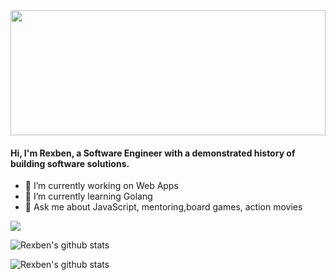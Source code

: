 
<img src="https://data.whicdn.com/images/278713842/original.gif" height="200" width="100%"/>

#### Hi, I'm Rexben, a Software Engineer with a demonstrated history of building software solutions.

- 🔭 I’m currently working on Web Apps
- 🌱 I’m currently learning Golang 
- 💬 Ask me about JavaScript, mentoring,board games, action movies

<a href="https://twitter.com/rexben001" target="_blank"><img src="https://img.shields.io/badge/twitter-%231DA1F2.svg?&style=for-the-badge&logo=twitter&logoColor=white" /></a>


![Rexben's github stats](https://github-readme-stats.vercel.app/api?username=rexben001&count_private=true&show_icons=true&theme=dracula) 

![Rexben's github stats](https://github-readme-stats.vercel.app/api/top-langs/?username=rexben001&theme=blue-green&layout=compact)

